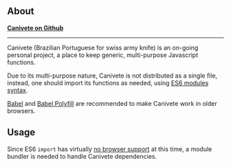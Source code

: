 ## About

**[Canivete on Github](https://github.com/leofavre/canivete/)**

---

Canivete (Brazilian Portuguese for swiss army knife) is an on-going personal project, a place to keep generic, multi-purpose Javascript functions.

Due to its multi-purpose nature, Canivete is not distributed as a single file, instead, one should import its functions as needed, using [ES6 modules syntax](https://developer.mozilla.org/en-US/docs/Web/JavaScript/Reference/Statements/import).

[Babel](https://babeljs.io/) and [Babel Polyfill](https://babeljs.io/docs/usage/polyfill/) are recommended to make Canivete work in older browsers.

## Usage

Since ES6 `import` has virtually [no browser support](https://caniuse.com/#feat=es6-module) at this time, a module bundler is needed to handle Canivete dependencies.
